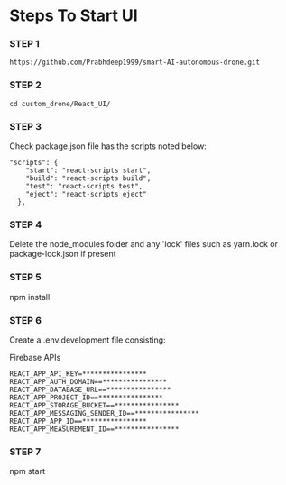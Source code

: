 # Steps To Start UI

### STEP 1

```
https://github.com/Prabhdeep1999/smart-AI-autonomous-drone.git
```

### STEP 2

```
cd custom_drone/React_UI/
```

### STEP 3

Check package.json file has the scripts noted below:

```
"scripts": {
    "start": "react-scripts start",
    "build": "react-scripts build",
    "test": "react-scripts test",
    "eject": "react-scripts eject"
  },
```

### STEP 4

Delete the node_modules folder and any 'lock' files such as
yarn.lock or package-lock.json if present

### STEP 5

npm install

### STEP 6

Create a .env.development file consisting:

Firebase APIs

```
REACT_APP_API_KEY=****************
REACT_APP_AUTH_DOMAIN==****************
REACT_APP_DATABASE_URL==****************
REACT_APP_PROJECT_ID==****************
REACT_APP_STORAGE_BUCKET==****************
REACT_APP_MESSAGING_SENDER_ID==****************
REACT_APP_APP_ID==****************
REACT_APP_MEASUREMENT_ID==****************
```

### STEP 7

npm start
